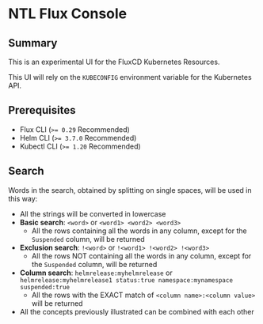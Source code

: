 # NTL Flux Console

## Summary

This is an experimental UI for the FluxCD Kubernetes Resources.

This UI will rely on the `KUBECONFIG` environment variable for the Kubernetes API.

## Prerequisites

- Flux CLI (`>= 0.29` Recommended)
- Helm CLI (`>= 3.7.0` Recommended)
- Kubectl CLI (`>= 1.20` Recommended)

## Search

Words in the search, obtained by splitting on single spaces, will be used in this way:

- All the strings will be converted in lowercase
- **Basic search**: `<word>` or `<word1> <word2> <word3>`
  - All the rows containing all the words in any column, except for the `Suspended` column, will be returned
- **Exclusion search**: `!<word>` or `!<word1> !<word2> !<word3>`
  - All the rows NOT containing all the words in any column, except for the `Suspended` column, will be returned
- **Column search**: `helmrelease:myhelmrelease` or `helmrelease:myhelmrelease1 status:true namespace:mynamespace suspended:true`
  - All the rows with the EXACT match of `<column name>:<column value>` will be returned
- All the concepts previously illustrated can be combined with each other